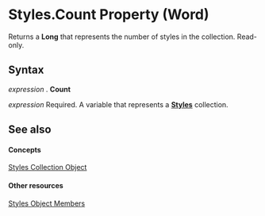 
# Styles.Count Property (Word)

Returns a  **Long** that represents the number of styles in the collection. Read-only.


## Syntax

 _expression_ . **Count**

 _expression_ Required. A variable that represents a **[Styles](bc4688ce-5055-c135-a656-e58e31d8be42.md)** collection.


## See also


#### Concepts


[Styles Collection Object](bc4688ce-5055-c135-a656-e58e31d8be42.md)
#### Other resources


[Styles Object Members](74bbb19f-2b6c-0e6d-4fef-4675b4df1722.md)
